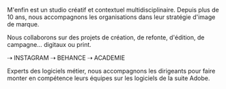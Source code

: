 M'enfin est un studio créatif et contextuel multidisciplinaire. Depuis plus de 10 ans, nous accompagnons les organisations dans leur stratégie d'image de marque.

Nous collaborons sur des projets de création, de refonte, d'édition, de campagne… digitaux ou print.

⇢ INSTAGRAM
⇢ BEHANCE
⇢ ACADEMIE

Experts des logiciels métier, nous accompagnons les dirigeants pour faire monter en compétence leurs équipes sur les logiciels de la suite Adobe.